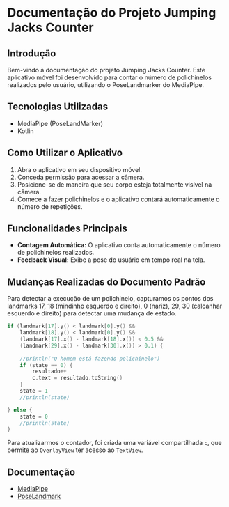 # Documentação do Projeto Jumping Jacks Counter

## Introdução
Bem-vindo à documentação do projeto Jumping Jacks Counter. Este aplicativo móvel foi desenvolvido para contar o número de polichinelos realizados pelo usuário, utilizando o PoseLandmarker do MediaPipe.

## Tecnologias Utilizadas
- MediaPipe (PoseLandMarker)
- Kotlin

## Como Utilizar o Aplicativo
1. Abra o aplicativo em seu dispositivo móvel.
2. Conceda permissão para acessar a câmera.
3. Posicione-se de maneira que seu corpo esteja totalmente visível na câmera.
4. Comece a fazer polichinelos e o aplicativo contará automaticamente o número de repetições.

## Funcionalidades Principais
- **Contagem Automática:** O aplicativo conta automaticamente o número de polichinelos realizados.
- **Feedback Visual:** Exibe a pose do usuário em tempo real na tela.

## Mudanças Realizadas do Documento Padrão
Para detectar a execução de um polichinelo, capturamos os pontos dos landmarks 17, 18 (mindinho esquerdo e direito), 0 (nariz), 29, 30 (calcanhar esquerdo e direito) para detectar uma mudança de estado.

```kotlin
if (landmark[17].y() < landmark[0].y() && 
    landmark[18].y() < landmark[0].y() && 
    (landmark[17].x() - landmark[18].x()) < 0.5 && 
    (landmark[29].x() - landmark[30].x()) > 0.1) {
        
    //println("O homem está fazendo polichinelo")
    if (state == 0) {
        resultado++
        c.text = resultado.toString()
    }
    state = 1
    //println(state)

} else {
    state = 0
    //println(state)
}
```
Para atualizarmos o contador, foi criada uma variável compartilhada `c`, que permite ao `OverlayView` ter acesso ao `TextView`.

## Documentação
- [MediaPipe](https://ai.google.dev/edge/mediapipe/solutions/guide?hl=pt-br)
- [PoseLandmark](https://ai.google.dev/edge/mediapipe/solutions/vision/pose_landmarker?hl=pt-br)
